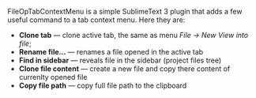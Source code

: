 FileOpTabContextMenu is a simple SublimeText 3 plugin that adds a few
useful command to a tab context menu. Here they are:

* **Clone tab** — clone active tab, the same as menu *File → New View into file*;
* **Rename file...** — renames a file opened in the active tab
* **Find in sidebar** — reveals file in the sidebar (project files tree)
* **Clone file content** — create a new file and copy there content of currenlty opened file
* **Copy file path** — copy full file path to the clipboard
